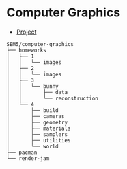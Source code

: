 # Computer Graphics

- [Project](https://github.com/Qazalbash/Flight-Simulator-in-WebGL)

```
SEM5/computer-graphics
├── homeworks
│   ├── 1
│   │   └── images
│   ├── 2
│   │   └── images
│   ├── 3
│   │   └── bunny
│   │       ├── data
│   │       └── reconstruction
│   └── 4
│       ├── build
│       ├── cameras
│       ├── geometry
│       ├── materials
│       ├── samplers
│       ├── utilities
│       └── world
├── pacman
└── render-jam
```